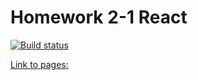 # Homework 2-1 React


[![Build status](https://ci.appveyor.com/api/projects/status/t79bmbvbylsv4eo0?svg=true)](https://ci.appveyor.com/project/Alexey57575/ra-hw2-1)

[Link to pages: ](https://alexgnutov.github.io/ra_hw2_1/)
